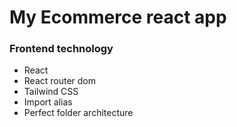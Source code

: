 # My Ecommerce react app

### Frontend technology

- React
- React router dom
- Tailwind CSS
- Import alias
- Perfect folder architecture
